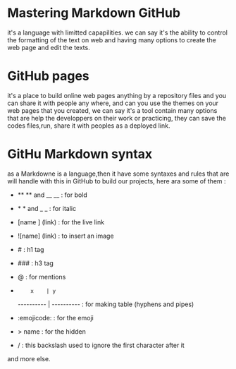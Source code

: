 # Mastering Markdown GitHub

it's a language with limitted capapilities. we can say it's the ability to control the formatting of the text on web and having many options to create the web page and edit the texts.


# GitHub pages

it's a place to build online web pages anything by a repository files and you can share it with people any where, and can you use the themes on your web pages that you created, we can say it's a tool contain many options that are help the developpers on their work or practicing, they can save the codes files,run, share it with peoples as a deployed link.


# GitHu Markdown syntax

as a Markdowne is a language,then it have some syntaxes and rules that are will handle with this in GitHub to build our projects, here ara some of them :

- \**  ** and \__      __ : for bold
 
- \*   * and  \_      _  : for italic

- [name ] (link) : for the live link

- ![name] (link) : to insert an image

- \# : h1 tag

- \### : h3 tag

- \@  : for mentions

-         x    | y
   ----------  | ---------- : for making table (hyphens and pipes)

- :emojicode:  : for the emoji

- \> name  : for the hidden

-  /   : this backslash used to ignore the first character after it

and more else.

               
